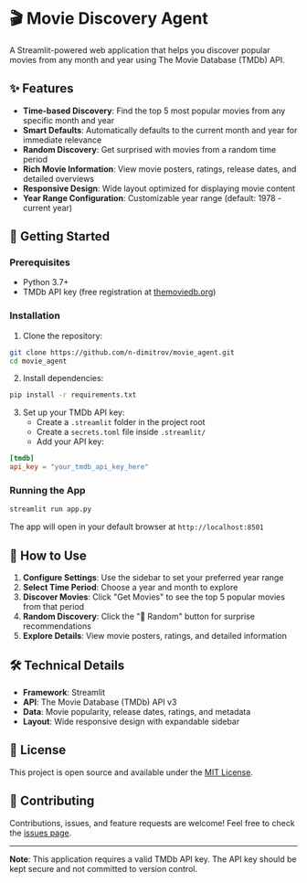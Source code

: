 # 🎬 Movie Discovery Agent

A Streamlit-powered web application that helps you discover popular movies from any month and year using The Movie Database (TMDb) API.

## ✨ Features

- **Time-based Discovery**: Find the top 5 most popular movies from any specific month and year
- **Smart Defaults**: Automatically defaults to the current month and year for immediate relevance
- **Random Discovery**: Get surprised with movies from a random time period
- **Rich Movie Information**: View movie posters, ratings, release dates, and detailed overviews
- **Responsive Design**: Wide layout optimized for displaying movie content
- **Year Range Configuration**: Customizable year range (default: 1978 - current year)

## 🚀 Getting Started

### Prerequisites

- Python 3.7+
- TMDb API key (free registration at [themoviedb.org](https://www.themoviedb.org/))

### Installation

1. Clone the repository:
```bash
git clone https://github.com/n-dimitrov/movie_agent.git
cd movie_agent
```

2. Install dependencies:
```bash
pip install -r requirements.txt
```

3. Set up your TMDb API key:
   - Create a `.streamlit` folder in the project root
   - Create a `secrets.toml` file inside `.streamlit/`
   - Add your API key:
```toml
[tmdb]
api_key = "your_tmdb_api_key_here"
```

### Running the App

```bash
streamlit run app.py
```

The app will open in your default browser at `http://localhost:8501`

## 🎯 How to Use

1. **Configure Settings**: Use the sidebar to set your preferred year range
2. **Select Time Period**: Choose a year and month to explore
3. **Discover Movies**: Click "Get Movies" to see the top 5 popular movies from that period
4. **Random Discovery**: Click the "🎲 Random" button for surprise recommendations
5. **Explore Details**: View movie posters, ratings, and detailed information

## 🛠️ Technical Details

- **Framework**: Streamlit
- **API**: The Movie Database (TMDb) API v3
- **Data**: Movie popularity, release dates, ratings, and metadata
- **Layout**: Wide responsive design with expandable sidebar

## 📝 License

This project is open source and available under the [MIT License](LICENSE).

## 🤝 Contributing

Contributions, issues, and feature requests are welcome! Feel free to check the [issues page](https://github.com/n-dimitrov/movie_agent/issues).

---

**Note**: This application requires a valid TMDb API key. The API key should be kept secure and not committed to version control.